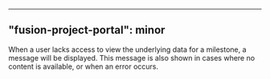 
---
"fusion-project-portal": minor
--- 
When a user lacks access to view the underlying data for a milestone, a message will be displayed. This message is also shown in cases where no content is available, or when an error occurs.
